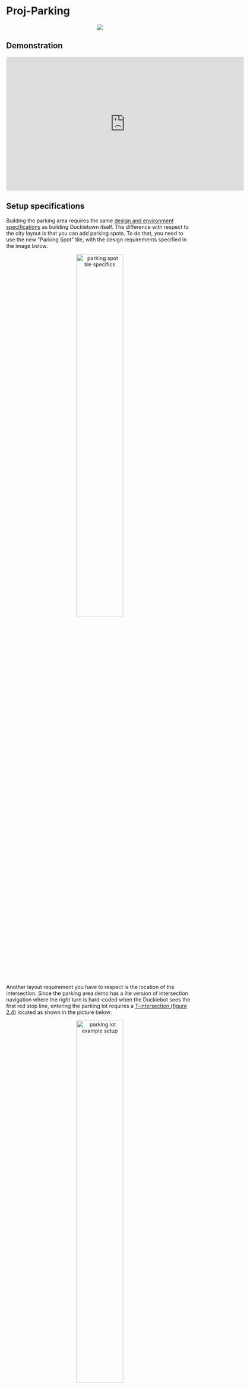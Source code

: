 
# Proj-Parking

<p align="center">
     <img src="media/parking-gift.gif" />
</p>

## Demonstration

<iframe src="https://player.vimeo.com/video/380507214" width="640" height="360" frameborder="0" allow="autoplay; fullscreen" allowfullscreen></iframe>

## Setup specifications

Building the parking area requires the same [design and environment specifications][duckietown_layout_specs] as building Duckietown itself.
The difference with respect to the city layout is that you can add parking spots. To do that, you need to use the new "Parking Spot" tile, with the design requirements specified in the image below.

<p align="center">
     <img src="media/data-from-img-DT19_tile_parking-texture-annotation.png" width="50%" height="50%" alt="parking spot tile specifics"/>
</p>

<!--![parking spot tile specifics][spot_spec_tile] *figure 1*-->

Another layout requirement you have to respect is the location of the intersection. Since the parking area demo has a lite version of intersection navigation where the right turn is hard-coded when the Duckiebot sees the first red stop line, entering the parking lot requires a [T-intersection (figure 2.4)][duckietown_layout_specs] located as shown in the picture below:

<p align="center">
     <img src="media/data-from-img-DT19_map_parking-area-texture.png" width="50%" height="50%" alt="parking lot example setup"/>
</p>

<!--![parking lot example setup][lot_example] *figure 2*-->

To let the Duckiebot enter the parking lot, you have to edit the April Tag IDs in the file [random_april_tag_turns_node.py][april_tag_file] according to the April Tags at the intersection of the entrance of your parking area. Be careful, the intersection at the entrance has to be such that the others Duckiebots that are running indefinite navigation will not go into the Parking Area if they are not told to do so. Make sure also that there is an April Tag for the Duckiebots that are leaving the parking lot so that indefinite navgation knows how to behave.

## How to run the demo

Running the parking demo requires similar steps to those of building others Duckietown demos.

Before starting the procedure to run the demo, you have to check the following requirements:

* Be sure that `dt-core`, `dt-car-interface`, `dt-duckiebot-interface`, `dt-ros-commons` images are updated. If not, pull them:

    `docker -H BOTNAME.local pull duckietown/dt-core:daffy-arm32v7`

    `docker -H BOTNAME .local pull duckietown/dt-car-interface:daffy-arm32v7`

    `docker -H BOTNAME.local pull duckietown/dt-duckiebot-interface:daffy-arm32v7`

    `docker -H BOTNAME.local pull duckietown/dt-ros-commons:daffy-arm32v7`

If all the images are updated you can start the following steps:

1. Make sure all old containers from the images `dt-duckiebot-interface`, `dt-car-interface`, and `dt-core` are stopped. These containers can have different names, instead look at the image name from which they are run.    

2. Start all the drivers in `dt-duckiebot-interface`:

    `dts duckiebot demo --demo_name all_drivers --duckiebot_name BOTNAME --package_name duckiebot_interface --image duckietown/dt-duckiebot-interface:daffy`
    
    and the glue nodes that handle the joystick mapping and the kinematics:

    `dts duckiebot demo --demo_name all --duckiebot_name BOTNAME --package_name car_interface --image duckietown/dt-car-interface:daffy`

3. Be sure that step 2 worked, then you can **build** the docker container as follows:
    `docker -H BOTNAME.local build --no-cache -t proj-parking:BRANCH_NAME .`

4. After that, if there were no errors, you can **run** the parking demo:

    `docker -H BOTNAME.local run -it --rm -v /data:/data --privileged --network=host proj-parking:BRANCH_NAME`

5. Start the Joystick and press `a` to start the demo:

    `dts duckiebot keyboard_control BOTNAME`


:warning: Make sure to change _`BOTNAME`_ and _`BRANCH_NAME`_ with your Duckiebot hostname and the branch you are in, respectively.

:bulb: To avoid writing all the commands described above you can use our corresponding [scripts][scripts]. :warning: Remember to change the _`BOTNAME`_ in each of them. 

## How to park perfectly

The parking demo starts with indefinite navigation. So when it starts, the Duckiebot goes just around Duckietown. To make it park you have to follow these steps:

1. Start `rqt` with the following commands:

    `dts start_gui_tools $BOTNAME`

    then type `rqt` and press `Enter`.

2. Navigate to `Plugins>Topics>Message Publisher`.
3. Search for the Topic `/BOTNAME/parking_on` and flag the topic to **True**. In this way, when the Duckiebot finds the intersection to enter the parking area, it will recognize it and after crossing the intersection, the *Finite State Machine* (FSM) will switch to `PARKING_LANE_FOLLOWING`.
4. After that, the Duckiebot will park if there are free parking spots into the parking area.
5. To let the Duckiebot exit, you have to switch to **True** the topic `/BOTNAME/parking/time_exiting_parking_spot`. The Duckiebot will switch on its LEDs and after a maximum of 80 seconds, the exiting maneuver will start.

6. After turning right at the parking area intersection the FSM will start indefinite navigation again, and the Duckiebot will go back to Duckietown.


## Future improvements
There are many improvements that can be done, such as:

1. Using indefinite navigation, so that the parking lot is completely customizable and there is not a constraint on the intersection
2. Backwards entering to completely avoid crashes
3. Using April Tags for localization and closed-loop control during the parking maneuver

## Troubleshooting

Something went wrong during the demo? We can probably help you! These are the problems we had, if you don't find the answer to you problem, try to ask in [Duckietown Slack channel][duckietown_slack]. 

### Building and Running
1. If your Duckiebot does not yield satisfactory results in intersection navigation have a look to this guide [**Intersection troubleshooting**][intersection_trouble], there you can find how to tune the parameters to have goods turns (note that this is not part of the parking node).
2. In case you have errors regarding the LED patterns or related to ROS, be sure you have updated the docker images as explained in the section [**How to run the demo**](#how-to-run-the-demo).
3. If you cannot control your Duckiebot with the Joystick or the demo doesn't start after pressing `a`, be sure you are running the demos. To check it, go to portainer (http://BOTNAME.local:9000). The containers `demo_all` and `demo` have to appear there. If you cannot access portainer, have a look at docker by running `docker -H $BOTNAME.local ps`.
### Parking maneuver
1. If the backward exit doesn't work properly, make the blue tape just 4-5 centimeters longer (extending past the white line) so that it can be seen by the Duckiebot when it is parked.
2. If the Duckiebot stops too close/far from the white line, change the cropping of the image [in the white line detector][white_line].
3. If the Duckiebot stops too close/far from the red line change the cropping of the image [in the red line detector][red_line].
4. If the backward left turn is too much or not enough change the duration of the [turn][turn_duration].
5. if the Duckiebot starts turning too early/late during the exiting maneuver change the exiting [cropping of the image][crop_green_exit].
6. If the Duckiebot doesn't detect free parking spots, or if it sees them even they are taken, adapt the [searching cropping][crop_green].
7. If the vehicle pose after parking is not satisfying with respect to the blue line, change the [d-offset][d_offset].
8. If the blob detection has too many false positives/negatives tune [these parameters][parameters_blob]. Please note that the `WHITE_THRESHOLD` is the crucial parameter but it is very sensitive to small changes.

## Lite parking version

If you want to test just the parking area, you can use a light version of the project that is in the branch [**v1-testable**][v1_testable]. This version doesn't use indefinite navigation and the Duckiebot leaves the parking spot automatically after 5 seconds. 

The procedure to build and run the demo is the same illustrated in the section [**How to run the demo**](#how-to-run-the-demo). The demo will start just after the intersection in Duckietown to enter the parking lot.

In other words, the parking node is active by default when this version is run, and as soon as the Duckiebot detects a red line, it will take a right turn and begin searching for parking. 

 :warning: If you want to reset the parking state to `ENTERING_PARKING_LOT`, you need to publish **True** for a few seconds to the topic `/BOTNAME/parking/start_from`.


## Team

### Students

* [Trevor Phillips](https://github.com/trevphil)

* [Linus Lingg](https://github.com/Linus1994)

* [Vincenzo Polizzi](https://github.com/viciopoli01)

### Mentors
* Tomasz Zaluska
* Gioele Zardini

### Supervisor
* Jacopo Tani

[scripts]:https://github.com/duckietown-ethz/proj-parking/tree/v1/scripts


[v1_testable]:https://github.com/duckietown-ethz/proj-parking/tree/v1-testable

[duckietown_layout_specs]:https://docs.duckietown.org/daffy/opmanual_duckietown/out/dt_ops_appearance_specifications.html "Duckietown design and environment specifications"

[spot_spec_tile]:media/data-from-img-DT19_tile_parking-texture-annotation.png#res
[spot_tile]:media/data-from-img-DT19_tile_parking-texture.png#res "Parking tile design specifications"

[lot_example]:media/data-from-img-DT19_map_parking-area-texture.png#res "Parking area layout example"

[april_tag_file]: https://github.com/duckietown-ethz/proj-parking/blob/v1/packages/navigation/src/random_april_tag_turns_node.py#L113-L118

[duckietown_slack]: https://join.slack.com/t/duckietown/shared_invite/enQtNTU0Njk4NzU2NTY1LWM2YzdlNmJmOTg4MzAyODc2YTI3YTc5MzE2MThkZGUwYTFkZWQ4M2ZlZGU1YTZhYjg5YTgzNDkyMzI2ZjNhZWE

[intersection_trouble]: https://docs.duckietown.org/daffy/opmanual_duckiebot/out/trouble_unicorn_intersection.html


[white_line]:https://github.com/duckietown-ethz/proj-parking/blob/v1/packages/parking/src/white_line_detection.py#L26

[red_line]:https://github.com/duckietown-ethz/proj-parking/blob/v1/packages/parking/src/red_line_detection.py#L24

[turn_duration]:https://github.com/duckietown-ethz/proj-parking/blob/v1/packages/parking/src/parking.py#L393

[crop_green_exit]:https://github.com/duckietown-ethz/proj-parking/blob/v1/packages/parking/src/free_parking_detection.py#L29

[crop_green]:https://github.com/duckietown-ethz/proj-parking/blob/v1/packages/parking/src/free_parking_detection.py#L30

[d_offset]:https://github.com/duckietown-ethz/proj-parking/blob/v1/packages/parking/src/parking.py#L372

[parameters_blob]:https://github.com/duckietown-ethz/proj-parking/blob/v1/packages/parking/src/led_detection.py#L26-L31
